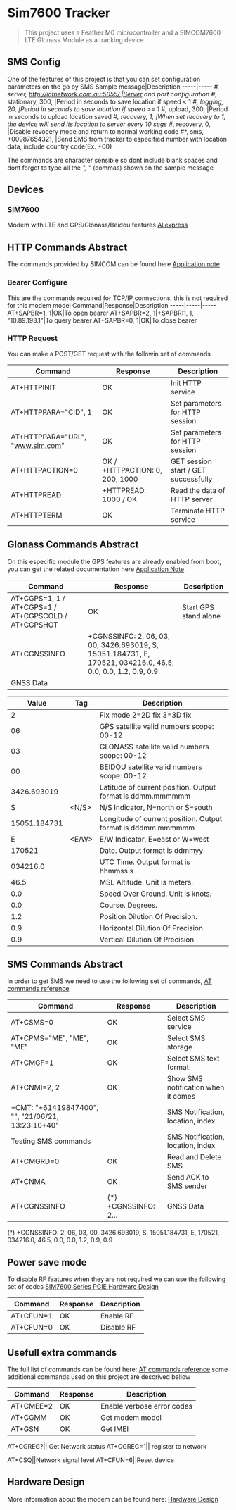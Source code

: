 # Sim7600 Tracker

> This project uses a Feather M0 microcontroller and a SIMCOM7600 LTE Glonass Module as a tracking device

## SMS Config

One of the features of this project is that you can set configuration parameters on the go by SMS
Sample message|Description
-----|-----
#*, server, http://iotnetwork.com.au:5055/,|Server and port configuration
#*, stationary, 300, |Period in seconds to save location if speed < 1
#*, logging, 20, |Period in seconds to save location if speed >= 1
#*, upload, 300, |Period in seconds to upload location saved
#*, recovery, 1, |When set recovery to 1, the device will send its location to server every 10 segs
#*, recovery, 0, |Disable revocery mode and return to normal working code
#*, sms, +00987654321, |Send SMS from tracker to especified number with location data, include country code(Ex. +00)

The commands are character sensible so dont include blank spaces and dont forget to type all the *", "* (commas) shown on the sample message

## Devices

### SIM7600
Modem with LTE and GPS/Glonass/Beidou features [Aliexpress](https://www.aliexpress.com/item/32864966695.html?trace=wwwdetail2mobilesitedetail)

## HTTP Commands Abstract

The commands provided by SIMCOM can be found here [Application note](https://simcom.ee/documents/SIM7000x/SIM7000%20Series_HTTP_Application%20Note_V1.01.pdf)

### Bearer Configure

This are the commands required for TCP/IP connections, this is not required for this modem model
Command|Response|Description
-----|-----|-----
AT+SAPBR=1, 1|OK|To open bearer
AT+SAPBR=2, 1|+SAPBR:1, 1, "10.89.193.1"|To query bearer
AT+SAPBR=0, 1|OK|To close bearer

### HTTP Request

You can make a POST/GET request with the followin set of commands

Command|Response|Description
-----|-----|-----
AT+HTTPINIT|OK|Init HTTP service
AT+HTTPPARA="CID", 1|OK|Set parameters for HTTP session
AT+HTTPPARA="URL", "www.sim.com" |OK|Set parameters for HTTP session
AT+HTTPACTION=0 |OK / +HTTPACTION: 0, 200, 1000 |GET session start / GET successfully
AT+HTTPREAD|+HTTPREAD: 1000 / OK| Read the data of HTTP server
AT+HTTPTERM|OK|Terminate HTTP service

## Glonass Commands Abstract

On this especific module the GPS features are already enabled from boot, you can get the related documentation here [Application Note](https://microchip.ua/simcom/LTE/SIM7500_SIM7600/Application%20Notes/SIM7500_SIM7600%20Series_GNSS_Application%20Note_V2.00.pdf)

Command|Response|Description
-----|-----|-----
AT+CGPS=1, 1 / AT+CGPS=1 / AT+CGPSCOLD / AT+CGPSHOT|OK|Start GPS stand alone
AT+CGNSSINFO|+CGNSSINFO: 2, 06, 03, 00, 3426.693019, S, 15051.184731, E, 170521, 034216.0, 46.5, 0.0, 0.0, 1.2, 0.9, 0.9|
|GNSS Data|

Value|Tag|Description
-----|-----|-----
2|<mode>| Fix mode 2=2D fix 3=3D fix
06|<GPS-SVs>| GPS satellite valid numbers scope: 00-12
03|<GLONASS-SVs>| GLONASS satellite valid numbers scope: 00-12
00|<BEIDOU-SVs>| BEIDOU satellite valid numbers scope: 00-12
3426.693019|<lat>| Latitude of current position. Output format is ddmm.mmmmmm
S|<N/S>| N/S Indicator, N=north or S=south
15051.184731|<log>| Longitude of current position. Output format is dddmm.mmmmmm
E|<E/W>| E/W Indicator, E=east or W=west
170521|<date>| Date. Output format is ddmmyy
034216.0|<UTC-time>| UTC Time. Output format is hhmmss.s
46.5|<alt>| MSL Altitude. Unit is meters.
0.0|<speed>| Speed Over Ground. Unit is knots.
0.0|<course>| Course. Degrees.
1.2|<PDOP>| Position Dilution Of Precision.
0.9|<HDOP>| Horizontal Dilution Of Precision.
0.9|<VDOP>| Vertical Dilution Of Precision

## SMS Commands Abstract

In order to get SMS we need to use the following set of commands, [AT commands reference](http://mt-system.ru/sites/default/files/documents/sim7500_sim7600_series_at_command_manual_v2.00.pdf)

Command|Response|Description
-----|-----|-----
AT+CSMS=0|OK|Select SMS service
AT+CPMS="ME", "ME", "ME"|OK|Select SMS storage
AT+CMGF=1|OK|Select SMS text format
AT+CNMI=2, 2|OK|Show SMS notification when it comes
+CMT: "+61419847400", "", "21/06/21, 13:23:10+40"||SMS Notification, location, index
Testing SMS commands||SMS Notification, location, index
AT+CMGRD=0|OK|Read and Delete SMS
AT+CNMA|OK|Send ACK to SMS sender
AT+CGNSSINFO |(*) +CGNSSINFO: 2... |  GNSS Data

(*) +CGNSSINFO: 2, 06, 03, 00, 3426.693019, S, 15051.184731, E, 170521, 034216.0, 46.5, 0.0, 0.0, 1.2, 0.9, 0.9  

## Power save mode

To disable RF features when they are not required we can use the following set of codes [SIM7600 Series PCIE Hardware Design](https://microchip.ua/simcom/LTE/SIM7500_SIM7600/SIM7600_Series_PCIE_Hardware_Design_V1.03.pdf)

Command|Response|Description
-----|-----|-----
AT+CFUN=1 | OK | Enable RF
AT+CFUN=0 | OK | Disable RF

## Usefull extra commands

The full list of commands can be found here: [AT commands reference](http://mt-system.ru/sites/default/files/documents/sim7500_sim7600_series_at_command_manual_v2.00.pdf) some additional commands used on this project are descrived bellow

Command|Response|Description
-----|-----|-----
AT+CMEE=2 | OK | Enable verbose error codes
AT+CGMM|OK |Get modem model
AT+GSN|OK |Get IMEI

AT+CGREG?|| Get Network status
AT+CGREG=1|| register to network

AT+CSQ||Network signal level
AT+CFUN=6||Reset device

## Hardware Design
More information about the modem can be found here: [Hardware Design](https://simcom.ee/documents/SIM7600E/SIM7600%20Series%20Hardware%20Design_V1.03.pdf)
